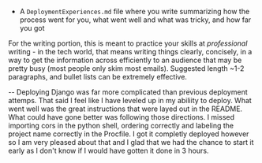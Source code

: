 - A `DeploymentExperiences.md` file where you write summarizing how the process went for you, what went well and what was tricky, and how far you got

For the writing portion, this is meant to practice your skills at
*professional* writing - in the tech world, that means writing things clearly,
concisely, in a way to get the information across efficiently to an audience
that may be pretty busy (most people only skim most emails). Suggested length
~1-2 paragraphs, and bullet lists can be extremely effective.


--
Deploying Django was far more complicated than previous deployment attemps. That said I feel like I have leveled up in my abiliity to deploy. What went well was the great instructions that were layed out in the README. What could have gone better was following those directions. I missed importing cors in the python shell, ordering correctly and labeling the project name correctly in the Procfile. I got it completly deployed however so I am very pleased about that and I glad that we had the chance to start it early as I don't know if I would have gotten it done in 3 hours. 